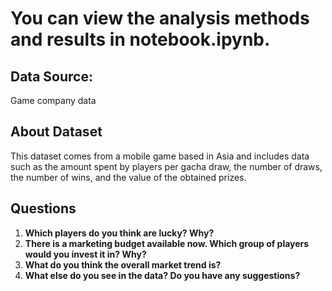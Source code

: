 # You can view the analysis methods and results in notebook.ipynb.

## Data Source:

Game company data

## About Dataset

This dataset comes from a mobile game based in Asia and includes data such as the amount spent by players per gacha draw, the number of draws, the number of wins, and the value of the obtained prizes.

## Questions

1. **Which players do you think are lucky? Why?**
2. **There is a marketing budget available now. Which group of players would you invest it in? Why?**
3. **What do you think the overall market trend is?**
4. **What else do you see in the data? Do you have any suggestions?**
